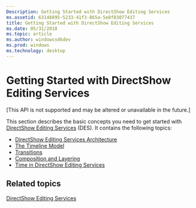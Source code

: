 ```yaml
---
Description: Getting Started with DirectShow Editing Services
ms.assetid: 63148895-5233-41f3-865a-5e8f83077437
title: Getting Started with DirectShow Editing Services
ms.date: 05/31/2018
ms.topic: article
ms.author: windowssdkdev
ms.prod: windows
ms.technology: desktop
---
```


# Getting Started with DirectShow Editing Services

\[This API is not supported and may be altered or unavailable in the future.\]

This section describes the basic concepts you need to get started with [DirectShow Editing Services](directshow-editing-services.md) (DES). It contains the following topics:

-   [DirectShow Editing Services Architecture](directshow-editing-services-architecture.md)
-   [The Timeline Model](the-timeline-model.md)
-   [Transitions](transitions.md)
-   [Composition and Layering](composition-and-layering.md)
-   [Time in DirectShow Editing Services](time-in-directshow-editing-services.md)

## Related topics

<dl> <dt>

[DirectShow Editing Services](directshow-editing-services.md)
</dt> </dl>

 

 




